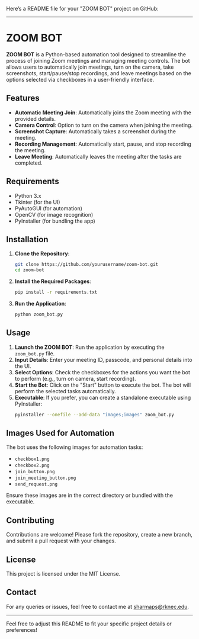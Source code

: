 Here’s a README file for your "ZOOM BOT" project on GitHub:

---

# ZOOM BOT

**ZOOM BOT** is a Python-based automation tool designed to streamline the process of joining Zoom meetings and managing meeting controls. The bot allows users to automatically join meetings, turn on the camera, take screenshots, start/pause/stop recordings, and leave meetings based on the options selected via checkboxes in a user-friendly interface.

## Features

- **Automatic Meeting Join**: Automatically joins the Zoom meeting with the provided details.
- **Camera Control**: Option to turn on the camera when joining the meeting.
- **Screenshot Capture**: Automatically takes a screenshot during the meeting.
- **Recording Management**: Automatically start, pause, and stop recording the meeting.
- **Leave Meeting**: Automatically leaves the meeting after the tasks are completed.

## Requirements

- Python 3.x
- Tkinter (for the UI)
- PyAutoGUI (for automation)
- OpenCV (for image recognition)
- PyInstaller (for bundling the app)

## Installation

1. **Clone the Repository**:
   ```bash
   git clone https://github.com/yourusername/zoom-bot.git
   cd zoom-bot
   ```

2. **Install the Required Packages**:
   ```bash
   pip install -r requirements.txt
   ```

3. **Run the Application**:
   ```bash
   python zoom_bot.py
   ```

## Usage

1. **Launch the ZOOM BOT**: Run the application by executing the `zoom_bot.py` file.
2. **Input Details**: Enter your meeting ID, passcode, and personal details into the UI.
3. **Select Options**: Check the checkboxes for the actions you want the bot to perform (e.g., turn on camera, start recording).
4. **Start the Bot**: Click on the "Start" button to execute the bot. The bot will perform the selected tasks automatically.
5. **Executable**: If you prefer, you can create a standalone executable using PyInstaller:
   ```bash
   pyinstaller --onefile --add-data "images;images" zoom_bot.py
   ```

## Images Used for Automation

The bot uses the following images for automation tasks:
- `checkbox1.png`
- `checkbox2.png`
- `join_button.png`
- `join_meeting_button.png`
- `send_request.png`

Ensure these images are in the correct directory or bundled with the executable.

## Contributing

Contributions are welcome! Please fork the repository, create a new branch, and submit a pull request with your changes.

## License

This project is licensed under the MIT License.

## Contact

For any queries or issues, feel free to contact me at [sharmaps@rknec.edu](mailto:sharmaps@rknec.edu).

---

Feel free to adjust this README to fit your specific project details or preferences!
